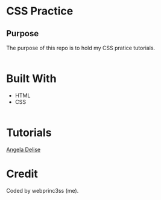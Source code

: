 # CSS Practice

## Purpose
The purpose of this repo is to hold my CSS pratice tutorials.
<br>
<br>


# Built With
- HTML
- CSS
<br><br>

# Tutorials

[Angela Delise](https://www.youtube.com/watch?v=qQfIjRjZpx0)
<br>


# Credit
Coded by webprinc3ss (me).

